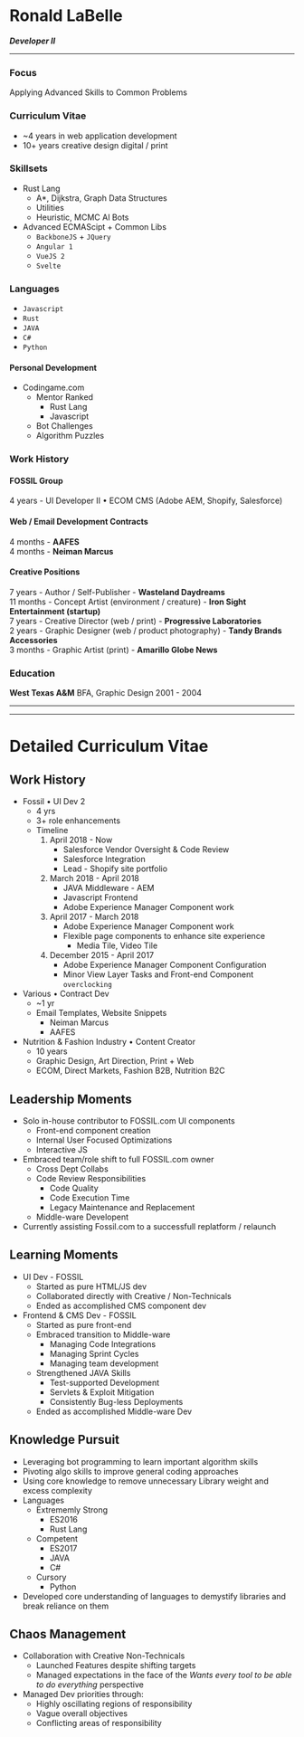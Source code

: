 # Ronald LaBelle
***Developer II***

---

### Focus
Applying Advanced Skills to Common Problems

### Curriculum Vitae
- ~4 years in web application development  
- 10+ years creative design digital / print

### Skillsets
- Rust Lang
    - A*, Dijkstra, Graph Data Structures
    - Utilities
    - Heuristic, MCMC AI Bots
- Advanced ECMAScipt + Common Libs
    - `BackboneJS` + `JQuery`
    - `Angular 1`
    - `VueJS 2`
    - `Svelte`

### Languages
- `Javascript`
- `Rust`
- `JAVA`
- `C#`
- `Python`


#### Personal Development
- Codingame.com
    - Mentor Ranked
        - Rust Lang
        - Javascript
    - Bot Challenges
    - Algorithm Puzzles

### Work History
#### FOSSIL Group
4 years - UI Developer II &bull; ECOM CMS (Adobe AEM, Shopify, Salesforce)

#### Web / Email Development Contracts
4 months - __AAFES__  
4 months - __Neiman Marcus__

#### Creative Positions
7 years - Author / Self-Publisher - __Wasteland Daydreams__  
11 months - Concept Artist (environment / creature) - __Iron Sight Entertainment (startup)__  
7 years - Creative Director (web / print) - __Progressive Laboratories__  
2 years - Graphic Designer (web / product photography) - __Tandy Brands Accessories__  
3 months - Graphic Artist (print) - __Amarillo Globe News__

### Education
__West Texas A&M__
BFA, Graphic Design
2001 - 2004

----
----

# Detailed Curriculum Vitae

## Work History
- Fossil • UI Dev 2
    - 4 yrs
    - 3+ role enhancements
    - Timeline
        1. April 2018 - Now
            - Salesforce Vendor Oversight & Code Review
            - Salesforce Integration
            - Lead - Shopify site portfolio
        1. March 2018 - April 2018
            - JAVA Middleware - AEM
            - Javascript Frontend
            - Adobe Experience Manager Component work
        1. April 2017 - March 2018
            - Adobe Experience Manager Component work
            - Flexible page components to enhance site experience
                - Media Tile, Video Tile
        1. December 2015 - April 2017
            - Adobe Experience Manager Component Configuration
            - Minor View Layer Tasks and Front-end Component `overclocking`
- Various • Contract Dev
    - ~1 yr
    - Email Templates, Website Snippets
        - Neiman Marcus
        - AAFES
- Nutrition & Fashion Industry • Content Creator
    - 10 years
    - Graphic Design, Art Direction, Print + Web
    - ECOM, Direct Markets, Fashion B2B, Nutrition B2C

## Leadership Moments
- Solo in-house contributor to FOSSIL.com UI components
    - Front-end component creation
    - Internal User Focused Optimizations
    - Interactive JS
- Embraced team/role shift to full FOSSIL.com owner
    - Cross Dept Collabs
    - Code Review Responsibilities
        - Code Quality
        - Code Execution Time
        - Legacy Maintenance and Replacement 
    - Middle-ware Developent
- Currently assisting Fossil.com to a successfull replatform / relaunch

## Learning Moments
- UI Dev - FOSSIL
    - Started as pure HTML/JS dev
    - Collaborated directly with Creative / Non-Technicals
    - Ended as accomplished CMS component dev
- Frontend & CMS Dev - FOSSIL
    - Started as pure front-end
    - Embraced transition to Middle-ware
        - Managing Code Integrations
        - Managing Sprint Cycles
        - Managing team development
    - Strengthened JAVA Skills
        - Test-supported Development
        - Servlets & Exploit Mitigation
        - Consistently Bug-less Deployments
    - Ended as accomplished Middle-ware Dev

## Knowledge Pursuit
- Leveraging bot programming to learn important algorithm skills
- Pivoting algo skills to improve general coding approaches
- Using core knowledge to remove unnecessary Library weight and excess complexity
- Languages
    - Extrememly Strong
        - ES2016
        - Rust Lang
    - Competent
        - ES2017
        - JAVA
        - C#
    - Cursory
        - Python
- Developed core understanding of languages to demystify libraries and break reliance on them

## Chaos Management
- Collaboration with Creative Non-Technicals
    - Launched Features despite shifting targets
    - Managed expectations in the face of the _Wants every tool to be able to do everything_ perspective
- Managed Dev priorities through:
    - Highly oscillating regions of responsibility
    - Vague overall objectives
    - Conflicting areas of responsibility